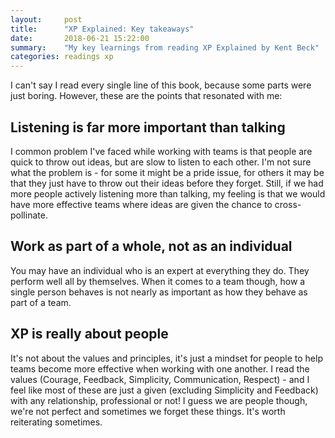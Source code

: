 ```yaml
---
layout:     post
title:      "XP Explained: Key takeaways"
date:       2018-06-21 15:22:00
summary:    "My key learnings from reading XP Explained by Kent Beck"
categories: readings xp 
---
```


I can't say I read every single line of this book, because some parts were just boring. However, these are the points that resonated with me:  

## Listening is far more important than talking
I common problem I've faced while working with teams is that people are quick to throw out ideas, but are slow to listen to each other. I'm not sure what the problem is - for some it might be a pride issue, for others it may be that they just have to throw out their ideas before they forget. Still, if we had more people actively listening more than talking, my feeling is that we would have more effective teams where ideas are given the chance to cross-pollinate.

## Work as part of a whole, not as an individual
You may have an individual who is an expert at everything they do. They perform well all by themselves. When it comes to a team though, how a single person behaves is not nearly as important as how they behave as part of a team.   

## XP is really about people
It's not about the values and principles, it's just a mindset for people to help teams become more effective when working with one another. I read the values (Courage, Feedback, Simplicity, Communication, Respect) - and I feel like most of these are just a given (excluding Simplicity and Feedback) with any relationship, professional or not! I guess we are people though, we're not perfect and sometimes we forget these things. It's worth reiterating sometimes.
